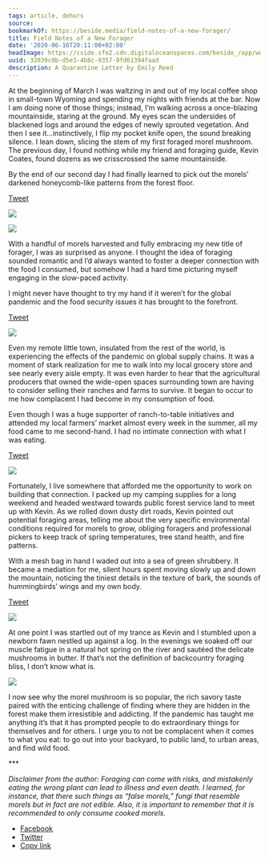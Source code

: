 ```yaml
---
tags: article, dehors
source:
bookmarkOf: https://beside.media/field-notes-of-a-new-forager/
title: Field Notes of a New Forager
date: '2020-06-16T20:11:00+02:00'
headImage: https://cside.sfo2.cdn.digitaloceanspaces.com/beside_/app/www/2020/06/emily_reed_thumbnail1.jpg
uuid: 32039c0b-d5e3-4b8c-9357-9fd61394faad
description: A Quarantine Letter by Emily Reed
---
```


At the beginning of March I was waltzing in and out of my local coffee shop in small-town Wyoming and spending my nights with friends at the bar. Now I am doing none of those things; instead, I’m walking across a once-blazing mountainside, staring at the ground. My eyes scan the undersides of blackened logs and around the edges of newly sprouted vegetation. And then I see it…instinctively, I flip my pocket knife open, the sound breaking silence. I lean down, slicing the stem of my first foraged morel mushroom. The previous day, I found nothing while my friend and foraging guide, Kevin Coates, found dozens as we crisscrossed the same mountainside.

By the end of our second day I had finally learned to pick out the morels’ darkened honeycomb-like patterns from the forest floor.

[Tweet](https://twitter.com/intent/tweet?text=By%20the%20end%20of%20our%20second%20day%20I%20had%20finally%20learned%20to%20pick%20out%20the%20morels%E2%80%99%20darkened%20honeycomb-like%20patterns%20from%20the%20forest%20floor.%0A&url=https%3A%2F%2Fbeside.media%2Fnew-narratives%2Ffield-notes-of-a-new-forager%2F&via=beside_media)

![](https://content.beside.media/beside_/app/www/2020/06/BESIDE_1.jpg)

![](https://content.beside.media/beside_/app/www/2020/06/IMG_2133-2.jpg)

With a handful of morels harvested and fully embracing my new title of forager, I was as surprised as anyone. I thought the idea of foraging sounded romantic and I’d always wanted to foster a deeper connection with the food I consumed, but somehow I had a hard time picturing myself engaging in the slow-paced activity.

I might never have thought to try my hand if it weren’t for the global pandemic and the food security issues it has brought to the forefront.

[Tweet](https://twitter.com/intent/tweet?text=I%20might%20never%20have%20thought%20to%20try%20my%20hand%20if%20it%20weren%E2%80%99t%20for%20the%20global%20pandemic%20and%20the%20food%20security%20issues%20it%20has%20brought%20to%20the%20forefront.%0A&url=https%3A%2F%2Fbeside.media%2Fnew-narratives%2Ffield-notes-of-a-new-forager%2F&via=beside_media)

![](https://content.beside.media/beside_/app/www/2020/06/IMG_7491.jpg)

Even my remote little town, insulated from the rest of the world, is experiencing the effects of the pandemic on global supply chains. It was a moment of stark realization for me to walk into my local grocery store and see nearly every aisle empty. It was even harder to hear that the agricultural producers that owned the wide-open spaces surrounding town are having to consider selling their ranches and farms to survive. It began to occur to me how complacent I had become in my consumption of food.

Even though I was a huge supporter of ranch-to-table initiatives and attended my local farmers’ market almost every week in the summer, all my food came to me second-hand. I had no intimate connection with what I was eating.

[Tweet](https://twitter.com/intent/tweet?text=Even%20though%20I%20was%20a%20huge%20supporter%20of%20ranch-to-table%20initiatives%20and%20attended%20my%20local%20farmers%E2%80%99%20market%20almost%20every%20week%20in%20the%20summer%2C%20all%20my%20food%20came%20to%20me%20second-hand.%20I%20had%20no%20intimate%20connection%20with%20what%20I%20was%20eating.%0A&url=https%3A%2F%2Fbeside.media%2Fnew-narratives%2Ffield-notes-of-a-new-forager%2F&via=beside_media)

![](https://content.beside.media/beside_/app/www/2020/06/img_2071.jpg)

Fortunately, I live somewhere that afforded me the opportunity to work on building that connection. I packed up my camping supplies for a long weekend and headed westward towards public forest service land to meet up with Kevin. As we rolled down dusty dirt roads, Kevin pointed out potential foraging areas, telling me about the very specific environmental conditions required for morels to grow, obliging foragers and professional pickers to keep track of spring temperatures, tree stand health, and fire patterns.

With a mesh bag in hand I waded out into a sea of green shrubbery. It became a mediation for me, silent hours spent moving slowly up and down the mountain, noticing the tiniest details in the texture of bark, the sounds of hummingbirds’ wings and my own body.

[Tweet](https://twitter.com/intent/tweet?text=With%20a%20mesh%20bag%20in%20hand%20I%20waded%20out%20into%20a%20sea%20of%20green%20shrubbery.%20It%20became%20a%20mediation%20for%20me%2C%20silent%20hours%20spent%20moving%20slowly%20up%20and%20down%20the%20mountain%2C%20noticing%20the%20tiniest%20details%20in%20the%20texture%20of%20bark%2C%20the%20sounds%20of%20hummingbirds%E2%80%99%20wings%20and%20my%20own%20body.%0A&url=https%3A%2F%2Fbeside.media%2Fnew-narratives%2Ffield-notes-of-a-new-forager%2F&via=beside_media)

![](https://content.beside.media/beside_/app/www/2020/06/BESIDE_4.jpg)

At one point I was startled out of my trance as Kevin and I stumbled upon a newborn fawn nestled up against a log. In the evenings we soaked off our muscle fatigue in a natural hot spring on the river and sautéed the delicate mushrooms in butter. If that’s not the definition of backcountry foraging bliss, I don’t know what is.

![](https://content.beside.media/beside_/app/www/2020/06/BESIDE_5_1.jpg)

I now see why the morel mushroom is so popular, the rich savory taste paired with the enticing challenge of finding where they are hidden in the forest make them irresistible and addicting. If the pandemic has taught me anything it’s that it has prompted people to do extraordinary things for themselves and for others. I urge you to not be complacent when it comes to what you eat: to go out into your backyard, to public land, to urban areas, and find wild food.

\*\*\*

_Disclaimer from the author: Foraging can come with risks, and mistakenly eating the wrong plant can lead to illness and even death. I learned, for instance, that there such things as “false morels,” fungi that resemble morels but in fact are not edible. Also, it is important to remember that it is recommended to only consume cooked morels._

*   [Facebook](#)
*   [Twitter](https://twitter.com/intent/tweet?text=Field%20Notes%20of%20a%20New%20Forager&url=https%3A%2F%2Fbeside.media%2Fnew-narratives%2Ffield-notes-of-a-new-forager%2F&via=beside_media)
*   [Copy link](#)